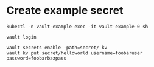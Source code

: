 # Create example secret

```
kubectl -n vault-example exec -it vault-example-0 sh

vault login

vault secrets enable -path=secret/ kv
vault kv put secret/helloworld username=foobaruser password=foobarbazpass

```